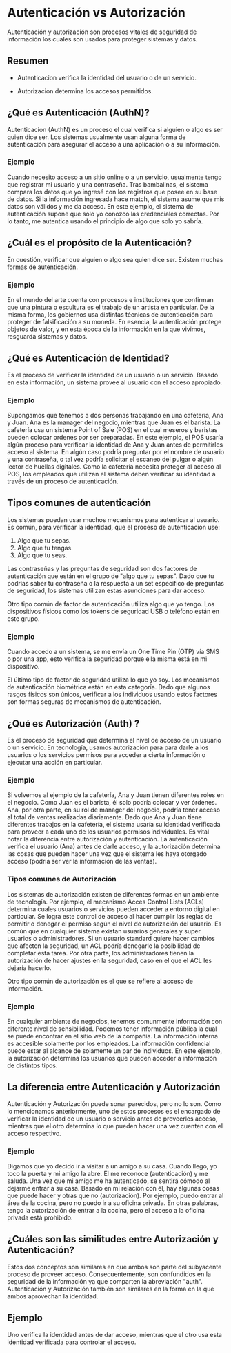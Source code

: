 # Autenticación vs Autorización

Autenticación y autorización son procesos vitales de seguridad de información los cuales son usados para proteger sistemas y datos.

## Resumen

- Autenticacion verifica la identidad del usuario o de un servicio.

- Autorizacion determina los accesos permitidos.

## ¿Qué es Autenticación (AuthN)?

Autenticacion (AuthN) es un proceso el cual verifica si alguien o algo es ser quien dice ser. Los sistemas usualmente usan alguna forma de autenticación para asegurar el acceso a una aplicación o a su información.

### Ejemplo

Cuando necesito acceso a un sitio online o a un servicio, usualmente tengo que registrar mi usuario y una contraseña. Tras bambalinas, el sistema compara los datos que yo ingresé con los registros que posee en su base de datos. Si la información ingresada hace match, el sistema asume que mis datos son válidos y me da acceso. En este ejemplo, el sistema de autenticación supone que solo yo conozco las credenciales correctas. Por lo tanto, me autentica usando el principio de algo que solo yo sabría.

## ¿Cuál es el propósito de la Autenticación?

En cuestión, verificar que alguien o algo sea quien dice ser. Existen muchas formas de autenticación.

### Ejemplo

En el mundo del arte cuenta con procesos e instituciones que confirman que una pintura o escultura es el trabajo de un artista en particular. De la misma forma, los gobiernos usa distintas técnicas de autenticación para proteger de falsificación a su moneda. En esencia, la autenticación protege objetos de valor, y en esta época de la información en la que vivimos, resguarda sistemas y datos.

## ¿Qué es Autenticación de Identidad?

Es el proceso de verificar la identidad de un usuario o un servicio. Basado en esta información, un sistema provee al usuario con el acceso apropiado.

### Ejemplo

Supongamos que tenemos a dos personas trabajando en una cafetería, Ana y Juan. Ana es la manager del negocio, mientras que Juan es el barista. La cafetería usa un sistema Point of Sale (POS) en el cual meseros y baristas pueden colocar ordenes por ser preparadas. En este ejemplo, el POS usaría algún proceso para verificar la identidad de Ana y Juan antes de permitirles acceso al sistema. En algún caso podría preguntar por el nombre de usuario y una contraseña, o tal vez podría solicitar el escaneo del pulgar o algún lector de huellas digitales. Como la cafetería necesita proteger al acceso al POS, los empleados que utilizan el sistema deben verificar su identidad a través de un proceso de autenticación.

## Tipos comunes de autenticación

Los sistemas puedan usar muchos mecanismos para autenticar al usuario. Es común, para verificar la identidad, que el proceso de autenticación use:

1. Algo que tu sepas.
2. Algo que tu tengas.
3. Algo que tu seas.

Las contraseñas y las preguntas de seguridad son dos factores de autenticación que están en el grupo de "algo que tu sepas". Dado que tu podrías saber tu contraseña o la respuesta a un set específico de preguntas de seguridad, los sistemas utilizan estas asunciones para dar acceso.

Otro tipo común de factor de autenticación utiliza algo que yo tengo. Los dispositivos físicos como los tokens de seguridad USB o teléfono están en este grupo.

### Ejemplo

Cuando accedo a un sistema, se me envía un One Time Pin (OTP) vía SMS o por una app, esto verifica la seguridad porque ella misma está en mi dispositivo.

El último tipo de factor de seguridad utiliza lo que yo soy. Los mecanismos de autenticación biométrica están en esta categoría. Dado que algunos rasgos físicos son únicos, verificar a los individuos usando estos factores son formas seguras de mecanismos de autenticación.

## ¿Qué es Autorización (Auth) ?

Es el proceso de seguridad que determina el nivel de acceso de un usuario o un servicio. En tecnología, usamos autorización para para darle a los usuarios o los servicios permisos para acceder a cierta información o ejecutar una acción en particular.

### Ejemplo

Si volvemos al ejemplo de la cafetería, Ana y Juan tienen diferentes roles en el negocio. Como Juan es el barista, él solo podría colocar y ver órdenes. Ana, por otra parte, en su rol de manager del negocio, podría tener acceso al total de ventas realizadas diariamente. Dado que Ana y Juan tiene diferentes trabajos en la cafetería, el sistema usaría su identidad verificada para proveer a cada uno de los usuarios permisos individuales. Es vital notar la diferencia entre autorización y autenticación. La autenticación verifica el usuario (Ana) antes de darle acceso, y la autorización determina las cosas que pueden hacer una vez que el sistema les haya otorgado acceso (podría ser ver la información de las ventas).

### Tipos comunes de Autorización

Los sistemas de autorización existen de diferentes formas en un ambiente de tecnología. Por ejemplo, el mecanismo Acces Control Lists (ACLs) determina cuales usuarios o servicios pueden acceder a entorno digital en particular. Se logra este control de acceso al hacer cumplir las reglas de permitir o denegar el permiso según el nivel de autorización del usuario. Es común que en cualquier sistema existan usuarios generales y super usuarios o administradores. Si un usuario standard quiere hacer cambios que afecten la seguridad, un ACL podría denegarle la posibilidad de completar esta tarea. Por otra parte, los administradores tienen la autorización de hacer ajustes en la seguridad, caso en el que el ACL les dejaría hacerlo.

Otro tipo común de autorización es el que se refiere al acceso de información.

### Ejemplo

En cualquier ambiente de negocios, tenemos comunmente información con diferente nivel de sensibilidad. Podemos tener información pública la cual se puede encontrar en el sitio web de la compañía. La información interna es accesible solamente por los empleados. La información confidencial puede estar al alcance de solamente un par de individuos. En este ejemplo, la autorización determina los usuarios que pueden acceder a información de distintos tipos.

## La diferencia entre Autenticación y Autorización

Autenticación y Autorización puede sonar parecidos, pero no lo son. Como lo mencionamos anteriormente, uno de estos procesos es el encargado de verificar la identidad de un usuario o servicio antes de proveerles acceso, mientras que el otro determina lo que pueden hacer una vez cuenten con el acceso respectivo.

### Ejemplo

Digamos que yo decido ir a visitar a un amigo a su casa. Cuando llego, yo toco la puerta y mi amigo la abre. Él me reconoce (autenticación) y me saluda. Una vez que mi amigo me ha autenticado, se sentirá cómodo al dejarme entrar a su casa. Basado en mi relación con él, hay algunas cosas que puede hacer y otras que no (autorización). Por ejemplo, puedo entrar al área de la cocina, pero no puedo ir a su oficina privada. En otras palabras, tengo la autorización de entrar a la cocina, pero el acceso a la oficina privada está prohibido.

## ¿Cuáles son las similitudes entre Autorización y Autenticación?

Estos dos conceptos son similares en que ambos son parte del subyacente proceso de proveer acceso. Consecuentemente, son confundidos en la seguridad de la información ya que comparten la abreviación "auth". Autenticación y Autorización también son similares en la forma en la que ambos aprovechan la identidad.

## Ejemplo

Uno verifica la identidad antes de dar acceso, mientras que el otro usa esta identidad verificada para controlar el acceso.
